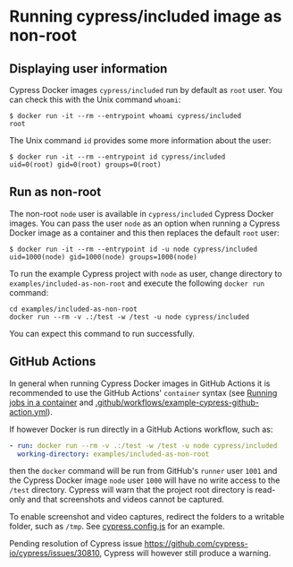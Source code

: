 # Running cypress/included image as non-root

## Displaying user information

Cypress Docker images `cypress/included` run by default as `root` user. You can check this with the Unix command `whoami`:

```text
$ docker run -it --rm --entrypoint whoami cypress/included
root
```

The Unix command `id` provides some more information about the user:

```text
$ docker run -it --rm --entrypoint id cypress/included
uid=0(root) gid=0(root) groups=0(root)
```

## Run as non-root

The non-root `node` user is available in `cypress/included` Cypress Docker images. You can pass the user `node` as an option when running a Cypress Docker image as a container and this then replaces the default `root` user:

```text
$ docker run -it --rm --entrypoint id -u node cypress/included
uid=1000(node) gid=1000(node) groups=1000(node)
```

To run the example Cypress project with `node` as user, change directory to `examples/included-as-non-root` and execute the following `docker run` command:

```shell
cd examples/included-as-non-root
docker run --rm -v .:/test -w /test -u node cypress/included
```

You can expect this command to run successfully.

## GitHub Actions

In general when running Cypress Docker images in GitHub Actions it is recommended to use the GitHub Actions' `container` syntax (see [Running jobs in a container](https://docs.github.com/en/actions/writing-workflows/choosing-where-your-workflow-runs/running-jobs-in-a-container) and [.github/workflows/example-cypress-github-action.yml](../../.github/workflows/example-cypress-github-action.yml)).

If however Docker is run directly in a GitHub Actions workflow, such as:

```yaml
- run: docker run --rm -v .:/test -w /test -u node cypress/included
  working-directory: examples/included-as-non-root
```

then the `docker` command will be run from GitHub's `runner` user `1001` and the Cypress Docker image `node` user `1000` will have no write access to the `/test` directory. Cypress will warn that the project root directory is read-only and that screenshots and videos cannot be captured.

To enable screenshot and video captures, redirect the folders to a writable folder, such as `/tmp`. See [cypress.config.js](./cypress.config.js) for an example.

Pending resolution of Cypress issue https://github.com/cypress-io/cypress/issues/30810, Cypress will however still produce a warning.
